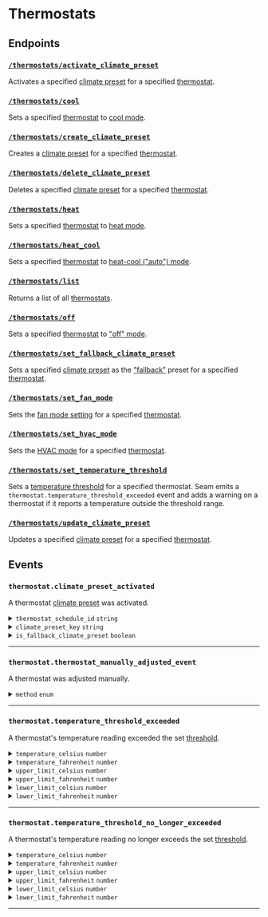 # Thermostats

## Endpoints

### [`/thermostats/activate_climate_preset`](./activate_climate_preset.md)

Activates a specified [climate preset](../../capability-guides/thermostats/creating-and-managing-climate-presets/README.md) for a specified [thermostat](https://docs.seam.co/latest/capability-guides/thermostats).
### [`/thermostats/cool`](./cool.md)

Sets a specified [thermostat](https://docs.seam.co/latest/capability-guides/thermostats) to [cool mode](https://docs.seam.co/latest/capability-guides/thermostats/configure-current-climate-settings).
### [`/thermostats/create_climate_preset`](./create_climate_preset.md)

Creates a [climate preset](../../capability-guides/thermostats/creating-and-managing-climate-presets/README.md) for a specified [thermostat](https://docs.seam.co/latest/capability-guides/thermostats).
### [`/thermostats/delete_climate_preset`](./delete_climate_preset.md)

Deletes a specified [climate preset](../../capability-guides/thermostats/creating-and-managing-climate-presets/README.md) for a specified [thermostat](https://docs.seam.co/latest/capability-guides/thermostats).
### [`/thermostats/heat`](./heat.md)

Sets a specified [thermostat](https://docs.seam.co/latest/capability-guides/thermostats) to [heat mode](https://docs.seam.co/latest/capability-guides/thermostats/configure-current-climate-settings).
### [`/thermostats/heat_cool`](./heat_cool.md)

Sets a specified [thermostat](https://docs.seam.co/latest/capability-guides/thermostats) to [heat-cool ("auto") mode](https://docs.seam.co/latest/capability-guides/thermostats/configure-current-climate-settings).
### [`/thermostats/list`](./list.md)

Returns a list of all [thermostats](https://docs.seam.co/latest/capability-guides/thermostats).
### [`/thermostats/off`](./off.md)

Sets a specified [thermostat](https://docs.seam.co/latest/capability-guides/thermostats) to ["off" mode](https://docs.seam.co/latest/capability-guides/thermostats/configure-current-climate-settings).
### [`/thermostats/set_fallback_climate_preset`](./set_fallback_climate_preset.md)

Sets a specified [climate preset](../../capability-guides/thermostats/creating-and-managing-climate-presets/README.md) as the ["fallback"](../../capability-guides/thermostats/creating-and-managing-climate-presets/setting-the-fallback-climate-preset.md) preset for a specified [thermostat](https://docs.seam.co/latest/capability-guides/thermostats).
### [`/thermostats/set_fan_mode`](./set_fan_mode.md)

Sets the [fan mode setting](https://docs.seam.co/latest/capability-guides/thermostats/configure-current-climate-settings#fan-mode-settings) for a specified [thermostat](https://docs.seam.co/latest/capability-guides/thermostats).
### [`/thermostats/set_hvac_mode`](./set_hvac_mode.md)

Sets the [HVAC mode](https://docs.seam.co/latest/capability-guides/thermostats/configure-current-climate-settings) for a specified [thermostat](https://docs.seam.co/latest/capability-guides/thermostats).
### [`/thermostats/set_temperature_threshold`](./set_temperature_threshold.md)

Sets a [temperature threshold](../../capability-guides/thermostats/setting-and-monitoring-temperature-thresholds.md) for a specified thermostat. Seam emits a `thermostat.temperature_threshold_exceeded` event and adds a warning on a thermostat if it reports a temperature outside the threshold range.
### [`/thermostats/update_climate_preset`](./update_climate_preset.md)

Updates a specified [climate preset](../../capability-guides/thermostats/creating-and-managing-climate-presets/README.md) for a specified [thermostat](https://docs.seam.co/latest/capability-guides/thermostats).

## Events

### `thermostat.climate_preset_activated`

A thermostat [climate preset](../../capability-guides/thermostats/creating-and-managing-climate-presets/) was activated.

<details>
  
<summary><code>thermostat_schedule_id</code> <code>string</code></summary>

ID of the [thermostat schedule](../../capability-guides/thermostats/creating-and-managing-thermostat-schedules/) that prompted the [climate preset](../../capability-guides/thermostats/creating-and-managing-climate-presets/) to be activated.

</details>

<details>

<summary><code>climate_preset_key</code> <code>string</code></summary>

Key of the [climate preset](../../capability-guides/thermostats/creating-and-managing-climate-presets/) that was activated.

</details>

<details>

<summary><code>is_fallback_climate_preset</code> <code>boolean</code></summary>

Indicates whether the [climate preset](../..capability-guides/thermostats/creating-and-managing-climate-presets/) that was activated is the [fallback climate preset](../../capability-guides/thermostats/creating-and-managing-climate-presets/setting-the-fallback-climate-preset.md) for the thermostat.

</details>

---

### `thermostat.thermostat_manually_adjusted_event`

A thermostat was adjusted manually.

<details>

<summary><code>method</code> <code>enum</code></summary>

Method used to adjust the thermostat manually. `seam` indicates that the Seam API, Seam CLI, or Seam Console was used to adjust the thermostat.

Possible enum values:
- `seam`
- `external`

</details>

---

### `thermostat.temperature_threshold_exceeded`

A thermostat's temperature reading exceeded the set [threshold](../../capability-guides/thermostats/setting-and-monitoring-temperature-thresholds.md).

<details>

<summary><code>temperature_celsius</code> <code>number</code></summary>

Temperature, in °C, reported by the thermostat.

</details>

<details>

<summary><code>temperature_fahrenheit</code> <code>number</code></summary>

Temperature, in °F, reported by the thermostat.

</details>

<details>

<summary><code>upper_limit_celsius</code> <code>number</code></summary>

Upper temperature limit, in °C, defined by the set [threshold](../../capability-guides/thermostats/setting-and-monitoring-temperature-thresholds.md).

</details>

<details>

<summary><code>upper_limit_fahrenheit</code> <code>number</code></summary>

Upper temperature limit, in °F, defined by the set [threshold](../../capability-guides/thermostats/setting-and-monitoring-temperature-thresholds.md).

</details>

<details>

<summary><code>lower_limit_celsius</code> <code>number</code></summary>

Lower temperature limit, in °C, defined by the set [threshold](../../capability-guides/thermostats/setting-and-monitoring-temperature-thresholds.md).

</details>

<details>

<summary><code>lower_limit_fahrenheit</code> <code>number</code></summary>

Lower temperature limit, in °F, defined by the set [threshold](../../capability-guides/thermostats/setting-and-monitoring-temperature-thresholds.md).

</details>

---

### `thermostat.temperature_threshold_no_longer_exceeded`

A thermostat's temperature reading no longer exceeds the set [threshold](../../capability-guides/thermostats/setting-and-monitoring-temperature-thresholds.md).

<details>

<summary><code>temperature_celsius</code> <code>number</code></summary>

Temperature, in °C, reported by the thermostat.

</details>

<details>

<summary><code>temperature_fahrenheit</code> <code>number</code></summary>

Temperature, in °F, reported by the thermostat.

</details>

<details>

<summary><code>upper_limit_celsius</code> <code>number</code></summary>

Upper temperature limit, in °C, defined by the set [threshold](../../capability-guides/thermostats/setting-and-monitoring-temperature-thresholds.md).

</details>

<details>

<summary><code>upper_limit_fahrenheit</code> <code>number</code></summary>

Upper temperature limit, in °F, defined by the set [threshold](../../capability-guides/thermostats/setting-and-monitoring-temperature-thresholds.md).

</details>

<details>

<summary><code>lower_limit_celsius</code> <code>number</code></summary>

Lower temperature limit, in °C, defined by the set [threshold](../../capability-guides/thermostats/setting-and-monitoring-temperature-thresholds.md).

</details>

<details>

<summary><code>lower_limit_fahrenheit</code> <code>number</code></summary>

Lower temperature limit, in °F, defined by the set [threshold](../../capability-guides/thermostats/setting-and-monitoring-temperature-thresholds).

</details>

---
